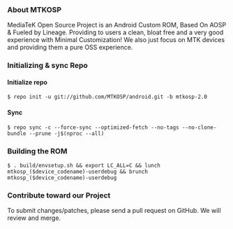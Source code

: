 ### About MTKOSP ###

MediaTeK Open Source Project is an Android Custom ROM, Based On AOSP & Fueled by Lineage.
Providing to users a clean, bloat free and a very good experience with Minimal Customization!
We also just focus on MTK devices and providing them a pure OSS experience.

### Initializing & sync Repo ###

#### Initialize repo
```
$ repo init -u git://github.com/MTKOSP/android.git -b mtkosp-2.0
```

#### Sync 
```
$ repo sync -c --force-sync --optimized-fetch --no-tags --no-clone-bundle --prune -j$(nproc --all)
```

### Building the ROM ###

```
$ . build/envsetup.sh && export LC_ALL=C && lunch mtkosp_($device_codename)-userdebug && brunch mtkosp_($device_codename)-userdebug
```

### Contribute toward our Project ###

To submit changes/patches, please send a pull request on GitHub. We will review and merge.
